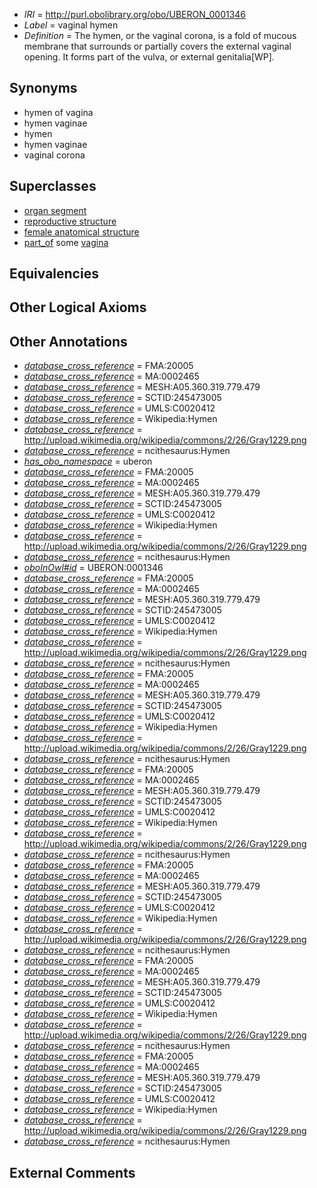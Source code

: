  * *IRI* = http://purl.obolibrary.org/obo/UBERON_0001346
 * *Label* = vaginal hymen
 * *Definition* = The hymen, or the vaginal corona, is a fold of mucous membrane that surrounds or partially covers the external vaginal opening. It forms part of the vulva, or external genitalia[WP].

## Synonyms

 * hymen of vagina
 * hymen vaginae
 * hymen
 * hymen vaginae
 * vaginal corona

## Superclasses

 * [organ segment](../../UBERON/63/UBERON_0000063.md)
 * [reproductive structure](../../UBERON/56/UBERON_0005156.md)
 * [female anatomical structure](../../UBERON/04/UBERON_0014404.md)
 * [part_of](../../BFO/50/BFO_0000050.md) some [vagina](../../UBERON/96/UBERON_0000996.md)

## Equivalencies


## Other Logical Axioms


## Other Annotations

 * *[database_cross_reference](../../ef/oboInOwl#hasDbXref.md)* = FMA:20005
 * *[database_cross_reference](../../ef/oboInOwl#hasDbXref.md)* = MA:0002465
 * *[database_cross_reference](../../ef/oboInOwl#hasDbXref.md)* = MESH:A05.360.319.779.479
 * *[database_cross_reference](../../ef/oboInOwl#hasDbXref.md)* = SCTID:245473005
 * *[database_cross_reference](../../ef/oboInOwl#hasDbXref.md)* = UMLS:C0020412
 * *[database_cross_reference](../../ef/oboInOwl#hasDbXref.md)* = Wikipedia:Hymen
 * *[database_cross_reference](../../ef/oboInOwl#hasDbXref.md)* = http://upload.wikimedia.org/wikipedia/commons/2/26/Gray1229.png
 * *[database_cross_reference](../../ef/oboInOwl#hasDbXref.md)* = ncithesaurus:Hymen
 * *[has_obo_namespace](../../ce/oboInOwl#hasOBONamespace.md)* = uberon
 * *[database_cross_reference](../../ef/oboInOwl#hasDbXref.md)* = FMA:20005
 * *[database_cross_reference](../../ef/oboInOwl#hasDbXref.md)* = MA:0002465
 * *[database_cross_reference](../../ef/oboInOwl#hasDbXref.md)* = MESH:A05.360.319.779.479
 * *[database_cross_reference](../../ef/oboInOwl#hasDbXref.md)* = SCTID:245473005
 * *[database_cross_reference](../../ef/oboInOwl#hasDbXref.md)* = UMLS:C0020412
 * *[database_cross_reference](../../ef/oboInOwl#hasDbXref.md)* = Wikipedia:Hymen
 * *[database_cross_reference](../../ef/oboInOwl#hasDbXref.md)* = http://upload.wikimedia.org/wikipedia/commons/2/26/Gray1229.png
 * *[database_cross_reference](../../ef/oboInOwl#hasDbXref.md)* = ncithesaurus:Hymen
 * *[oboInOwl#id](../../id/oboInOwl#id.md)* = UBERON:0001346
 * *[database_cross_reference](../../ef/oboInOwl#hasDbXref.md)* = FMA:20005
 * *[database_cross_reference](../../ef/oboInOwl#hasDbXref.md)* = MA:0002465
 * *[database_cross_reference](../../ef/oboInOwl#hasDbXref.md)* = MESH:A05.360.319.779.479
 * *[database_cross_reference](../../ef/oboInOwl#hasDbXref.md)* = SCTID:245473005
 * *[database_cross_reference](../../ef/oboInOwl#hasDbXref.md)* = UMLS:C0020412
 * *[database_cross_reference](../../ef/oboInOwl#hasDbXref.md)* = Wikipedia:Hymen
 * *[database_cross_reference](../../ef/oboInOwl#hasDbXref.md)* = http://upload.wikimedia.org/wikipedia/commons/2/26/Gray1229.png
 * *[database_cross_reference](../../ef/oboInOwl#hasDbXref.md)* = ncithesaurus:Hymen
 * *[database_cross_reference](../../ef/oboInOwl#hasDbXref.md)* = FMA:20005
 * *[database_cross_reference](../../ef/oboInOwl#hasDbXref.md)* = MA:0002465
 * *[database_cross_reference](../../ef/oboInOwl#hasDbXref.md)* = MESH:A05.360.319.779.479
 * *[database_cross_reference](../../ef/oboInOwl#hasDbXref.md)* = SCTID:245473005
 * *[database_cross_reference](../../ef/oboInOwl#hasDbXref.md)* = UMLS:C0020412
 * *[database_cross_reference](../../ef/oboInOwl#hasDbXref.md)* = Wikipedia:Hymen
 * *[database_cross_reference](../../ef/oboInOwl#hasDbXref.md)* = http://upload.wikimedia.org/wikipedia/commons/2/26/Gray1229.png
 * *[database_cross_reference](../../ef/oboInOwl#hasDbXref.md)* = ncithesaurus:Hymen
 * *[database_cross_reference](../../ef/oboInOwl#hasDbXref.md)* = FMA:20005
 * *[database_cross_reference](../../ef/oboInOwl#hasDbXref.md)* = MA:0002465
 * *[database_cross_reference](../../ef/oboInOwl#hasDbXref.md)* = MESH:A05.360.319.779.479
 * *[database_cross_reference](../../ef/oboInOwl#hasDbXref.md)* = SCTID:245473005
 * *[database_cross_reference](../../ef/oboInOwl#hasDbXref.md)* = UMLS:C0020412
 * *[database_cross_reference](../../ef/oboInOwl#hasDbXref.md)* = Wikipedia:Hymen
 * *[database_cross_reference](../../ef/oboInOwl#hasDbXref.md)* = http://upload.wikimedia.org/wikipedia/commons/2/26/Gray1229.png
 * *[database_cross_reference](../../ef/oboInOwl#hasDbXref.md)* = ncithesaurus:Hymen
 * *[database_cross_reference](../../ef/oboInOwl#hasDbXref.md)* = FMA:20005
 * *[database_cross_reference](../../ef/oboInOwl#hasDbXref.md)* = MA:0002465
 * *[database_cross_reference](../../ef/oboInOwl#hasDbXref.md)* = MESH:A05.360.319.779.479
 * *[database_cross_reference](../../ef/oboInOwl#hasDbXref.md)* = SCTID:245473005
 * *[database_cross_reference](../../ef/oboInOwl#hasDbXref.md)* = UMLS:C0020412
 * *[database_cross_reference](../../ef/oboInOwl#hasDbXref.md)* = Wikipedia:Hymen
 * *[database_cross_reference](../../ef/oboInOwl#hasDbXref.md)* = http://upload.wikimedia.org/wikipedia/commons/2/26/Gray1229.png
 * *[database_cross_reference](../../ef/oboInOwl#hasDbXref.md)* = ncithesaurus:Hymen
 * *[database_cross_reference](../../ef/oboInOwl#hasDbXref.md)* = FMA:20005
 * *[database_cross_reference](../../ef/oboInOwl#hasDbXref.md)* = MA:0002465
 * *[database_cross_reference](../../ef/oboInOwl#hasDbXref.md)* = MESH:A05.360.319.779.479
 * *[database_cross_reference](../../ef/oboInOwl#hasDbXref.md)* = SCTID:245473005
 * *[database_cross_reference](../../ef/oboInOwl#hasDbXref.md)* = UMLS:C0020412
 * *[database_cross_reference](../../ef/oboInOwl#hasDbXref.md)* = Wikipedia:Hymen
 * *[database_cross_reference](../../ef/oboInOwl#hasDbXref.md)* = http://upload.wikimedia.org/wikipedia/commons/2/26/Gray1229.png
 * *[database_cross_reference](../../ef/oboInOwl#hasDbXref.md)* = ncithesaurus:Hymen
 * *[database_cross_reference](../../ef/oboInOwl#hasDbXref.md)* = FMA:20005
 * *[database_cross_reference](../../ef/oboInOwl#hasDbXref.md)* = MA:0002465
 * *[database_cross_reference](../../ef/oboInOwl#hasDbXref.md)* = MESH:A05.360.319.779.479
 * *[database_cross_reference](../../ef/oboInOwl#hasDbXref.md)* = SCTID:245473005
 * *[database_cross_reference](../../ef/oboInOwl#hasDbXref.md)* = UMLS:C0020412
 * *[database_cross_reference](../../ef/oboInOwl#hasDbXref.md)* = Wikipedia:Hymen
 * *[database_cross_reference](../../ef/oboInOwl#hasDbXref.md)* = http://upload.wikimedia.org/wikipedia/commons/2/26/Gray1229.png
 * *[database_cross_reference](../../ef/oboInOwl#hasDbXref.md)* = ncithesaurus:Hymen

## External Comments

